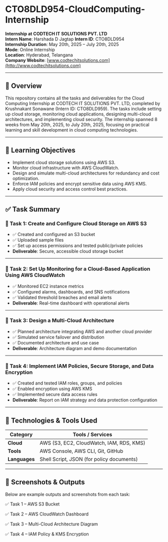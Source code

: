  # CTO8DLD954-CloudComputing-Internship
**Internship at CODTECH IT SOLUTIONS PVT. LTD**  
**Intern Name**: Harshada D Jagtap 
**Intern ID**: CTO8DLD954  
**Internship Duration**: May 20th, 2025 – July 20th, 2025  
**Mode**: Online Internship  
**Location**: Hyderabad, Telangana  
**Company Website**: [www.codtechitsolutions.com](http://www.codtechitsolutions.com)

---

## 📘 Overview

This repository contains all the tasks and deliverables for the Cloud Computing Internship at CODTECH IT SOLUTIONS PVT. LTD, completed by Krushnakant Sonawane (Intern ID: CTO8DLD959). The tasks include setting up cloud storage, monitoring cloud applications, designing multi-cloud architectures, and implementing cloud security. The internship spanned 8 weeks from May 20th, 2025, to July 20th, 2025, focusing on practical learning and skill development in cloud computing technologies.

---

## 🧠 Learning Objectives

- Implement cloud storage solutions using AWS S3.
- Monitor cloud infrastructure with AWS CloudWatch.
- Design and simulate multi-cloud architectures for redundancy and cost optimization.
- Enforce IAM policies and encrypt sensitive data using AWS KMS.
- Apply cloud security and access control best practices.

---

## ✅ Task Summary

### 🔹 Task 1: Create and Configure Cloud Storage on AWS S3
- ✅ Created and configured an S3 bucket  
- ✅ Uploaded sample files  
- ✅ Set up access permissions and tested public/private policies  
- **Deliverable**: Secure, accessible cloud storage bucket

---

### 🔹 Task 2: Set Up Monitoring for a Cloud-Based Application Using AWS CloudWatch
- ✅ Monitored EC2 instance metrics  
- ✅ Configured alarms, dashboards, and SNS notifications  
- ✅ Validated threshold breaches and email alerts  
- **Deliverable**: Real-time dashboard with operational alerts

---

### 🔹 Task 3: Design a Multi-Cloud Architecture
- ✅ Planned architecture integrating AWS and another cloud provider  
- ✅ Simulated service failover and distribution  
- ✅ Documented architecture and use case  
- **Deliverable**: Architecture diagram and demo documentation

---

### 🔹 Task 4: Implement IAM Policies, Secure Storage, and Data Encryption
- ✅ Created and tested IAM roles, groups, and policies  
- ✅ Enabled encryption using AWS KMS  
- ✅ Implemented secure data access rules  
- **Deliverable**: Report on IAM strategy and data protection configuration

---

## 🧰 Technologies & Tools Used

| Category         | Tools / Services                          |
|------------------|--------------------------------------------|
| **Cloud**        | AWS (S3, EC2, CloudWatch, IAM, RDS, KMS)   |
| **Tools**        | AWS Console, AWS CLI, Git, GitHub          |
| **Languages**    | Shell Script, JSON (for policy documents)  |

---

## 📂 Screenshots & Outputs
Below are example outputs and screenshots from each task:

✅ Task 1 – AWS S3 Bucket

✅ Task 2 – AWS CloudWatch Dashboard

✅ Task 3 – Multi-Cloud Architecture Diagram

✅ Task 4 – IAM Policy & KMS Encryption
